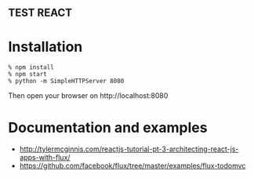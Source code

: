 TEST REACT
----------

Installation
============

```
% npm install
% npm start
% python -m SimpleHTTPServer 8080
```

Then open your browser on http://localhost:8080

Documentation and examples
==========================

* http://tylermcginnis.com/reactjs-tutorial-pt-3-architecting-react-js-apps-with-flux/
* https://github.com/facebook/flux/tree/master/examples/flux-todomvc
